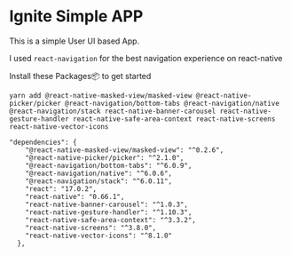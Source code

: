 
# Ignite Simple APP

This is a simple User UI based App. 

I used `react-navigation` for the best navigation experience on react-native

Install these Packages📦 to get started 

`yarn add @react-native-masked-view/masked-view
@react-native-picker/picker
@react-navigation/bottom-tabs
@react-navigation/native
@react-navigation/stack
react-native-banner-carousel
react-native-gesture-handler
react-native-safe-area-context
react-native-screens
react-native-vector-icons`

```
"dependencies": {
    "@react-native-masked-view/masked-view": "^0.2.6",
    "@react-native-picker/picker": "^2.1.0",
    "@react-navigation/bottom-tabs": "^6.0.9",
    "@react-navigation/native": "^6.0.6",
    "@react-navigation/stack": "^6.0.11",
    "react": "17.0.2",
    "react-native": "0.66.1",
    "react-native-banner-carousel": "^1.0.3",
    "react-native-gesture-handler": "^1.10.3",
    "react-native-safe-area-context": "^3.3.2",
    "react-native-screens": "^3.8.0",
    "react-native-vector-icons": "^8.1.0"
  },
```

